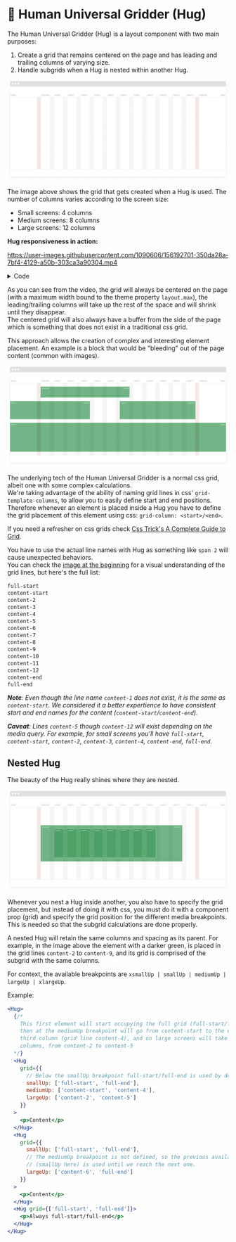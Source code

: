# 🤗 Human Universal Gridder (Hug)

The Human Universal Gridder (Hug) is a layout component with two main purposes:

1. Create a grid that remains centered on the page and has leading and trailing columns of varying size.
2. Handle subgrids when a Hug is nested within another Hug.

![Human Universal Gridder's grid definition](./media/grid.png)

The image above shows the grid that gets created when a Hug is used. The number of columns varies according to the screen size:
- Small screens: 4 columns
- Medium screens: 8 columns
- Large screens: 12 columns

**Hug responsiveness in action:**  

https://user-images.githubusercontent.com/1090606/156192701-350da28a-7bf4-4129-a50b-303ca3a90304.mp4

<details>
  <summary>Code</summary>

```js
const ExampleHug = styled(Hug)`
  margin-top: 5rem;

  > p {
    overflow: hidden;
    padding: 5rem 0;
    text-align: center;
    background: blanchedalmond;
  }

  .leading {
    grid-column: full-start/content-start;
  }

  .gridder {
    grid-column: content-start/content-end;
    background: aliceblue;
  }

  .trailing {
    grid-column: content-end/full-end;
  }
`;

<ExampleHug>
  <p className='leading'>Leading Column</p>
  <p className='gridder'>Universal Gridder</p>
  <p className='trailing'>Trailing Column</p>
</ExampleHug>
```
</details>

As you can see from the video, the grid will always be centered on the page (with a maximum width bound to the theme property `layout.max`), the leading/trailing columns will take up the rest of the space and will shrink until they disappear.  
The centered grid will also always have a buffer from the side of the page which is something that does not exist in a traditional css grid.

This approach allows the creation of complex and interesting element placement. An example is a block that would be "bleeding" out of the page content (common with images).

![Elements in a Human Universal Gridder](./media/components.png)

The underlying tech of the Human Universal Gridder is a normal css grid, albeit one with some complex calculations.  
We're taking advantage of the ability of naming grid lines in css' `grid-template-columns`, to allow you to easily define start and end positions. Therefore whenever an element is placed inside a Hug you have to define the grid placement of this element using css: `grid-column: <start>/<end>`.

If you need a refresher on css grids check [Css Trick's A Complete Guide to Grid](https://css-tricks.com/snippets/css/complete-guide-grid/).

You have to use the actual line names with Hug as something like `span 2` will cause unexpected behaviors.  
You can check the [image at the beginning](./media/grid.png) for a visual understanding of the grid lines, but here's the full list:
```
full-start
content-start
content-2
content-3
content-4
content-5
content-6
content-7
content-8
content-9
content-10
content-11
content-12
content-end
full-end
```

_**Note**: Even though the line name `content-1` does not exist, it is the same as `content-start`. We considered it a better expertience to have consistent start and end names for the content (`content-start`/`content-end`)._  

_**Caveat**: Lines `content-5` though `content-12` will exist depending on the media query. For example, for small screens you'll have `full-start`, `content-start`, `content-2`, `content-3`, `content-4`, `content-end`, `full-end`._

## Nested Hug

The beauty of the Hug really shines where they are nested.

![Nested Human Universal Gridder](./media/nested.png)

Whenever you nest a Hug inside another, you also have to specify the grid placement, but instead of doing it with css, you must do it with a component prop (grid) and specify the grid position for the different media breakpoints. This is needed so that the subgrid calculations are done properly.  

A nested Hug will retain the same columns and spacing as its parent. For example, in the image above the element with a darker green, is placed in the grid lines `content-2` to `content-9`, and its grid is comprised of the subgrid with the same columns.

For context, the available breakpoints are `xsmallUp | smallUp | mediumUp | largeUp | xlargeUp`.

Example:
```jsx
<Hug>
  {/*
    This first element will start occupying the full grid (full-start/full-end),
    then at the mediumUp breakpoint will go from content-start to the end of the
    third column (grid line content-4), and on large screens will take up 3
    columns, from content-2 to content-5
  */}
  <Hug
    grid={{
      // Below the smallUp breakpoint full-start/full-end is used by default.
      smallUp: ['full-start', 'full-end'],
      mediumUp: ['content-start', 'content-4'],
      largeUp: ['content-2', 'content-5']
    }}
  >
    <p>Content</p>
  </Hug>
  <Hug
    grid={{
      smallUp: ['full-start', 'full-end'],
      // The mediumUp breakpoint is not defined, so the previous available one
      // (smallUp here) is used until we reach the next one.
      largeUp: ['content-6', 'full-end']
    }}
  >
    <p>Content</p>
  </Hug>
  <Hug grid={['full-start', 'full-end']}>
    <p>Always full-start/full-end</p>
  </Hug>
</Hug>
```
